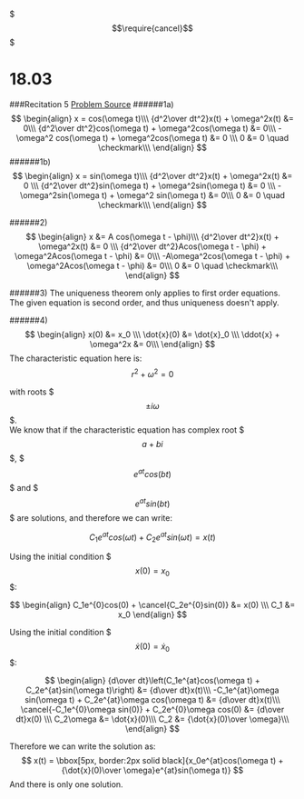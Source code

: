 $$$\require{cancel}$$$

# 18.03
###Recitation 5
[Problem Source](https://ocw.mit.edu/courses/mathematics/18-03-differential-equations-spring-2010/recitations/MIT18_03S10_rec_07.pdf)
######1a)
$$
\begin{align}
x = cos(\omega t)\\\
{d^2\over dt^2}x(t) + \omega^2x(t) &= 0\\\
{d^2\over dt^2}cos(\omega t) + \omega^2cos(\omega t) &= 0\\\
-\omega^2 cos(\omega t) + \omega^2cos(\omega t) &= 0 \\\
0 &= 0 \quad \checkmark\\\
\end{align}
$$
######1b)
$$
\begin{align}
x = sin(\omega t)\\\
{d^2\over dt^2}x(t) + \omega^2x(t) &= 0 \\\
{d^2\over dt^2}sin(\omega t) + \omega^2sin(\omega t) &= 0 \\\
-\omega^2sin(\omega t) + \omega^2 sin(\omega t) &= 0\\\
0 &= 0 \quad \checkmark\\\
\end{align}
$$

######2)
$$
\begin{align}
x &= A cos(\omega t - \phi)\\\
{d^2\over dt^2}x(t) + \omega^2x(t) &= 0 \\\
{d^2\over dt^2}Acos(\omega t - \phi) + \omega^2Acos(\omega t - \phi) &= 0\\\
-A\omega^2cos(\omega t - \phi) + \omega^2Acos(\omega t - \phi) &= 0\\\
0 &= 0 \quad \checkmark\\\
\end{align}
$$

######3)
The uniqueness theorem only applies to first order equations. The given equation is second order, and thus uniqueness doesn't apply.

######4)
$$
\begin{align}
x(0) &= x_0 \\\
\dot{x}(0) &= \dot{x}_0 \\\
\ddot{x} + \omega^2x &= 0\\\
\end{align}
$$
The characteristic equation here is:
$$r^2 + \omega^2 = 0$$

with roots $$$\pm i\omega$$$.  
We know that if the characteristic equation has complex root $$$a+bi$$$, $$$e^{at}cos(bt)$$$ and $$$e^{at}sin(bt)$$$ are solutions, and therefore we can write:

$$
C_1e^{at}cos(\omega t) + C_2e^{at}sin(\omega t) = x(t)
$$

Using the initial condition $$$x(0) = x_0$$$:

$$
\begin{align}
C_1e^{0}cos(0) + \cancel{C_2e^{0}sin(0)} &= x(0) \\\
C_1 &= x_0
\end{align}
$$

Using the initial condition $$$\dot{x}(0) = \dot{x}_0$$$:

$$
\begin{align}
{d\over dt}\left(C_1e^{at}cos(\omega t) + C_2e^{at}sin(\omega t)\right) &= {d\over dt}x(t)\\\
-C_1e^{at}\omega sin(\omega t) + C_2e^{at}\omega cos(\omega t) &= {d\over dt}x(t)\\\
\cancel{-C_1e^{0}\omega sin(0)} + C_2e^{0}\omega cos(0) &= {d\over dt}x(0) \\\
C_2\omega &= \dot{x}(0)\\\
C_2 &= {\dot{x}(0)\over \omega}\\\
\end{align}
$$

Therefore we can write the solution as:
$$
x(t) = \bbox[5px, border:2px solid black]{x_0e^{at}cos(\omega t) + {\dot{x}(0)\over \omega}e^{at}sin(\omega t)}
$$
And there is only one solution.